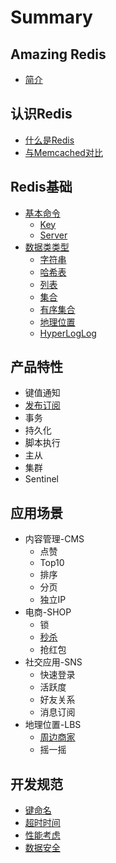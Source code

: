 # Summary

## Amazing Redis

* [简介](README.md)

## 认识Redis

* [什么是Redis](ru-men/shi-yao-shi-redis.md)
* [与Memcached对比](ru-men/redisyou-shi-yao-you-shi.md)

## Redis基础

* [基本命令](ru-men/ji-ben-ming-ling.md)
  * [Key](ru-men/ji-ben-ming-ling/key.md)
  * [Server](ru-men/ji-ben-ming-ling/s.md)
* [数据类类型](ru-men/shu-ju-lei-lei-xing.md)
  * [字符串](zi-fu-chuan.md)
  * [哈希表](ha-xi-biao.md)
  * [列表](lian-biao.md)
  * [集合](ji-he.md)
  * [有序集合](you-xu-ji-he.md)
  * [地理位置](di-li-wei-zhi.md)
  * [HyperLogLog](hyperloglog.md)

## 产品特性

* 键值通知
* [发布订阅](te-xing/fa-bu-ding-yue.md)
* 事务
* 持久化
* 脚本执行
* 主从
* 集群
* Sentinel

## 应用场景

* 内容管理-CMS
  * 点赞
  * Top10
  * 排序
  * 分页
  * 独立IP
* 电商-SHOP
  * 锁
  * [秒杀](ying-yong-chang-jing/miao-sha.md)
  * 抢红包
* 社交应用-SNS
  * 快速登录
  * 活跃度
  * 好友关系
  * 消息订阅
* 地理位置-LBS
  * [周边商家](sheng-huo-fu-wu.md)
  * 摇一摇

## 开发规范

* [键命名](kai-fa-gui-fan/keyming-ming.md)
* [超时时间](kai-fa-gui-fan/chao-shi-shi-jian.md)
* [性能考虑](kai-fa-gui-fan/xing-neng-kao-lv.md)
* [数据安全](kai-fa-gui-fan/shu-ju-an-quan.md)

